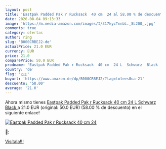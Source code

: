 ```yaml
---
layout: post
title: 'Eastpak Padded Pak r Rucksack  40 cm  24 al 58.00 % de descuento'
date: 2020-08-04 09:13:33
image: 'https://m.media-amazon.com/images/I/317kycTnnbL._SL200_.jpg'
comments: true
category: ofertas
author: ring
slug: 'B000CRBEJ2-de'
actualPrice: 21.0 EUR
currency: EUR
price: 21.0
comparePrice: 50.0 EUR
prodname: 'Eastpak Padded Pak r Rucksack  40 cm  24 L  Schwarz  Black '
country: 'de'
flag: '🇩🇪'
buyurl: 'https://www.amazon.de/dp/B000CRBEJ2/?tag=tolees0ca-21'
descuento: '58.00'
average: '21.0'
---
```


Ahora mismo tienes [Eastpak Padded Pak r Rucksack  40 cm  24 L  Schwarz  Black ](https://www.amazon.de/dp/B000CRBEJ2/?tag=tolees0ca-21) a 21.0 EUR (original: 50.0 EUR) (58.00 %  de descuento) en el siguiente enlace!

[![Eastpak Padded Pak r Rucksack  40 cm  24](https://m.media-amazon.com/images/I/317kycTnnbL._SL200_.jpg)](https://www.amazon.de/dp/B000CRBEJ2/?tag=tolees0ca-21)

🔎:


[Visítala!!!](https://www.amazon.de/dp/B000CRBEJ2/?tag=tolees0ca-21)
